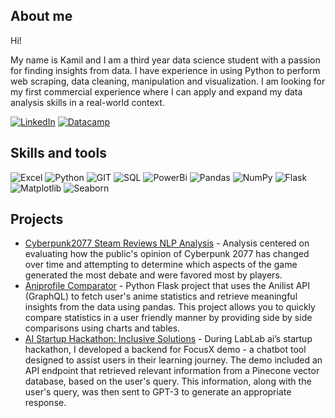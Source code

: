 ## About me 

Hi!

My name is Kamil and I am a third year data science student with a passion for finding insights from data. I have experience in using Python to perform web scraping, data cleaning, manipulation and visualization. I am looking for my first commercial experience where I can apply and expand my data analysis skills in a real-world context.

[![LinkedIn](https://img.shields.io/badge/-LinkedIn-black?style=flat-square&logo=linkedin)](https://www.linkedin.com/in/kamilneumann/)
[![Datacamp](https://img.shields.io/badge/-Datacamp-black?style=flat-square&logo=datacamp)](https://app.datacamp.com/profile/kneumann)


## Skills and tools

![Excel](https://img.shields.io/badge/-Excel-black?style=flat-square&logo=microsoft-excel)
![Python](https://img.shields.io/badge/-Python-black?style=flat-square&logo=python)
![GIT](https://img.shields.io/badge/-GIT-black?style=flat-square&logo=git)
![SQL](https://img.shields.io/badge/-SQL-black?style=flat-square&logo=mysql)
![PowerBi](https://img.shields.io/badge/-PowerBi-black?style=flat-square&logo=powerbi)
![Pandas](https://img.shields.io/badge/-Pandas-black?style=flat-square&logo=pandas)
![NumPy](https://img.shields.io/badge/-NumPy-black?style=flat-square&logo=numpy)
![Flask](https://img.shields.io/badge/-Flask-black?style=flat-square&logo=flask)
![Matplotlib](https://img.shields.io/badge/-Matplotlib-black?style=flat-square&logo=matplotlib)
![Seaborn](https://img.shields.io/badge/-Seaborn-black?style=flat-square&logo=seaborn)

## Projects

- [Cyberpunk2077 Steam Reviews NLP Analysis](https://github.com/Kamiltonn/Cyberpunk2077SteamReviewsNLP) - Analysis centered on evaluating how the public's opinion of Cyberpunk 2077 has changed over time and attempting to determine which aspects of the game generated the most debate and were favored most by players.
- [Aniprofile Comparator](https://github.com/Kamiltonn/Aniprofile-comparator) - Python Flask project that uses the Anilist API (GraphQL) to fetch user's anime statistics and retrieve meaningful insights from the data using pandas. This project allows you to quickly compare statistics in a user friendly manner by providing side by side comparisons using charts and tables.
- [AI Startup Hackathon: Inclusive Solutions](https://lablab.ai/event/ai-startup-hackathon/inclusive-solutions) - During LabLab ai’s startup hackathon, I developed a backend for FocusX demo - a chatbot tool designed to assist users in their learning journey. The demo included an API endpoint that retrieved relevant information from a Pinecone vector database, based on the user's query. This information, along with the user's query, was then sent to GPT-3 to generate an appropriate response.
